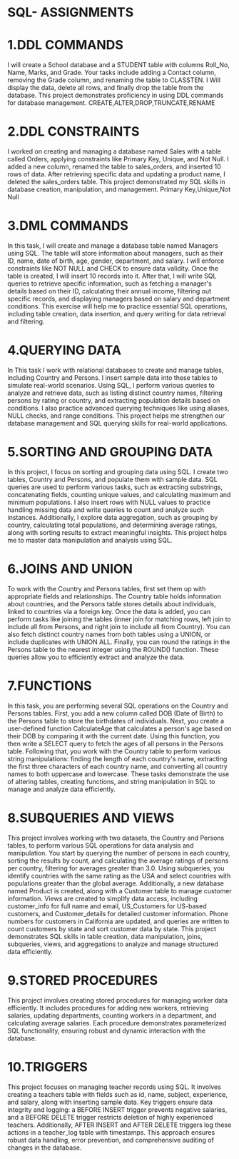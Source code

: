 # SQL- ASSIGNMENTS
# 1.DDL COMMANDS
I will create a School database and a STUDENT table with columns Roll_No, Name, Marks, and Grade. Your tasks include adding a Contact column, removing the Grade column, and renaming the table to CLASSTEN. I Will display the data, delete all rows, and finally drop the table from the database. This project demonstrates proficiency in using DDL commands for database management.
CREATE,ALTER,DROP,TRUNCATE,RENAME 

# 2.DDL CONSTRAINTS
I worked on creating and managing a database named Sales with a table called Orders, applying constraints like Primary Key, Unique, and Not Null. I added a new column, renamed the table to sales_orders, and inserted 10 rows of data. After retrieving specific data and updating a product name, I deleted the sales_orders table. This project demonstrated my SQL skills in database creation, manipulation, and management.
Primary Key,Unique,Not Null

# 3.DML COMMANDS
In this task, I will create and manage a database table named Managers using SQL. The table will store information about managers, such as their ID, name, date of birth, age, gender, department, and salary. I will enforce constraints like NOT NULL and CHECK to ensure data validity. Once the table is created, I will insert 10 records into it. After that, I will write SQL queries to retrieve specific information, such as fetching a manager's details based on their ID, calculating their annual income, filtering out specific records, and displaying managers based on salary and department conditions. This exercise will help me to practice essential SQL operations, including table creation, data insertion, and query writing for data retrieval and filtering.

# 4.QUERYING DATA
In This task I work with relational databases to create and manage tables, including Country and Persons. I insert sample data into these tables to simulate real-world scenarios. Using SQL, I perform various queries to analyze and retrieve data, such as listing distinct country names, filtering persons by rating or country, and extracting population details based on conditions. I also practice advanced querying techniques like using aliases, NULL checks, and range conditions. This project helps me  strengthen our database management and SQL querying skills for real-world applications.

# 5.SORTING AND GROUPING DATA
In this project, I focus on sorting and grouping data using SQL. I create two tables, Country and Persons, and populate them with sample data. SQL queries are used to perform various tasks, such as extracting substrings, concatenating fields, counting unique values, and calculating maximum and minimum populations. I also insert rows with NULL values to practice handling missing data and write queries to count and analyze such instances. Additionally, I explore data aggregation, such as grouping by country, calculating total populations, and determining average ratings, along with sorting results to extract meaningful insights. This project helps me to master data manipulation and analysis using SQL.
# 6.JOINS AND UNION
To work with the Country and Persons tables, first set them up with appropriate fields and relationships. The Country table holds information about countries, and the Persons table stores details about individuals, linked to countries via a foreign key. Once the data is added, you can perform tasks like joining the tables (inner join for matching rows, left join to include all from Persons, and right join to include all from Country). You can also fetch distinct country names from both tables using a UNION, or include duplicates with UNION ALL. Finally, you can round the ratings in the Persons table to the nearest integer using the ROUND() function. These queries allow you to efficiently extract and analyze the data.
# 7.FUNCTIONS
In this task, you are performing several SQL operations on the Country and Persons tables. First, you add a new column called DOB (Date of Birth) to the Persons table to store the birthdates of individuals. Next, you create a user-defined function CalculateAge that calculates a person's age based on their DOB by comparing it with the current date. Using this function, you then write a SELECT query to fetch the ages of all persons in the Persons table. Following that, you work with the Country table to perform various string manipulations: finding the length of each country's name, extracting the first three characters of each country name, and converting all country names to both uppercase and lowercase. These tasks demonstrate the use of altering tables, creating functions, and string manipulation in SQL to manage and analyze data efficiently.
# 8.SUBQUERIES AND VIEWS
This project involves working with two datasets, the Country and Persons tables, to perform various SQL operations for data analysis and manipulation. You start by querying the number of persons in each country, sorting the results by count, and calculating the average ratings of persons per country, filtering for averages greater than 3.0. Using subqueries, you identify countries with the same rating as the USA and select countries with populations greater than the global average. Additionally, a new database named Product is created, along with a Customer table to manage customer information. Views are created to simplify data access, including customer_info for full name and email, US_Customers for US-based customers, and Customer_details for detailed customer information. Phone numbers for customers in California are updated, and queries are written to count customers by state and sort customer data by state. This project demonstrates SQL skills in table creation, data manipulation, joins, subqueries, views, and aggregations to analyze and manage structured data efficiently.
# 9.STORED PROCEDURES
This project involves creating stored procedures for managing worker data efficiently. It includes procedures for adding new workers, retrieving salaries, updating departments, counting workers in a department, and calculating average salaries. Each procedure demonstrates parameterized SQL functionality, ensuring robust and dynamic interaction with the database.
# 10.TRIGGERS
This project focuses on managing teacher records using SQL. It involves creating a teachers table with fields such as id, name, subject, experience, and salary, along with inserting sample data. Key triggers ensure data integrity and logging: a BEFORE INSERT trigger prevents negative salaries, and a BEFORE DELETE trigger restricts deletion of highly experienced teachers. Additionally, AFTER INSERT and AFTER DELETE triggers log these actions in a teacher_log table with timestamps. This approach ensures robust data handling, error prevention, and comprehensive auditing of changes in the database.
